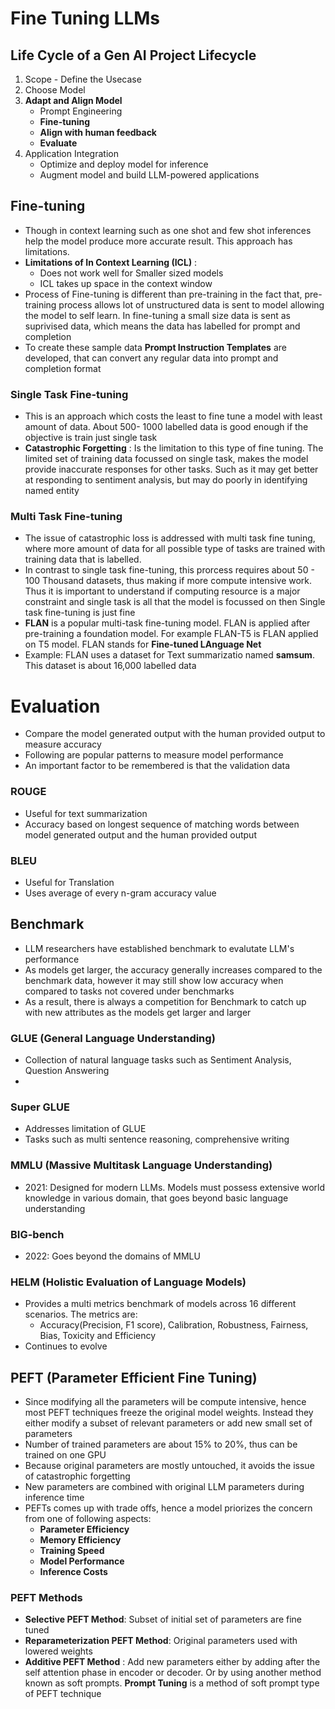 # Fine Tuning LLMs

## Life Cycle of a Gen AI Project Lifecycle
1. Scope - Define the Usecase
2. Choose Model
3. **Adapt and Align Model**
    - Prompt Engineering
    - **Fine-tuning**
    - **Align with human feedback**
    - **Evaluate**
4. Application Integration
    - Optimize and deploy model for inference
    - Augment model and build LLM-powered applications

## Fine-tuning
- Though in context learning such as one shot and few shot inferences help the model produce more accurate result. This approach has limitations.
- **Limitations of In Context Learning (ICL)** : 
    - Does not work well for Smaller sized models
    - ICL takes up space in the context window
- Process of Fine-tuning is different than pre-training in the fact that, pre-training process allows lot of unstructured data is sent to model allowing the model to self learn. In fine-tuning a small size data is sent as suprivised data, which means the data has labelled for prompt and completion
- To create these sample data **Prompt Instruction Templates** are developed, that can convert any regular data into prompt and completion format

### Single Task Fine-tuning
- This is an approach which costs the least to fine tune a model with least amount of data. About 500- 1000 labelled data is good enough if the objective is train just single task
- **Catastrophic Forgetting** : Is the limitation to this type of fine tuning. The limited set of training data focussed on single task, makes the model provide inaccurate responses for other tasks. Such as it may get better at responding to sentiment analysis, but may do poorly in identifying named entity

### Multi Task Fine-tuning
- The issue of catastrophic loss is addressed with multi task fine tuning, where more amount of data for all possible type of tasks are trained with training data that is labelled. 
- In contrast to single task fine-tuning, this prorcess requires about 50 - 100 Thousand datasets, thus making if more compute intensive work. Thus it is important to understand if computing resource is a major constraint and single task is all that the model is focussed on then Single task fine-tuning is just fine
- **FLAN** is a popular multi-task fine-tuning model. FLAN is applied after pre-training a foundation model. For example FLAN-T5 is FLAN applied on T5 model. FLAN stands for **Fine-tuned LAnguage Net**
- Example: FLAN uses a dataset for Text summarizatio named **samsum**. This dataset is about 16,000 labelled data

# Evaluation
- Compare the model generated output with the human provided output to measure accuracy
- Following are popular patterns to measure model performance
- An important factor to be remembered is that the validation data

### ROUGE
- Useful for text summarization
- Accuracy based on longest sequence of matching words between model generated output and the human provided output 

### BLEU
- Useful for Translation
- Uses average of every n-gram accuracy value

## Benchmark
- LLM researchers have established benchmark to evalutate LLM's performance
- As models get larger, the accuracy generally increases compared to the benchmark data, however it may still show low accuracy when compared to tasks not covered under benchmarks
- As a result, there is always a competition for Benchmark to catch up with new attributes as the models get larger and larger
 

### GLUE (General Language Understanding)
- Collection of natural language tasks such as Sentiment Analysis, Question Answering
- 

### Super GLUE
- Addresses limitation of GLUE
- Tasks such as multi sentence reasoning, comprehensive writing

### MMLU (Massive Multitask Language Understanding)
- 2021: Designed for modern LLMs. Models must possess extensive world knowledge in various domain, that goes beyond basic language understanding

### BIG-bench
- 2022: Goes beyond the domains of MMLU

### HELM (Holistic Evaluation of Language Models)
- Provides a multi metrics benchmark of models across 16 different scenarios. The metrics are:
    - Accuracy(Precision, F1 score), Calibration, Robustness, Fairness, Bias, Toxicity and Efficiency
- Continues to evolve 

## PEFT (Parameter Efficient Fine Tuning)
- Since modifying all the parameters will be compute intensive, hence most PEFT techniques freeze the original model weights. Instead they either modify a subset of relevant parameters or add new small set of parameters 
-  Number of trained parameters are about 15% to 20%, thus can be trained on one GPU
- Because original parameters are mostly untouched, it avoids the issue of catastrophic forgetting
- New parameters are combined with original LLM parameters during inference time
- PEFTs comes up with trade offs, hence a model priorizes the concern from one of following aspects:
    - **Parameter Efficiency**
    - **Memory Efficiency**
    - **Training Speed**
    - **Model Performance**
    - **Inference Costs**

### PEFT Methods
- **Selective PEFT Method**: Subset of initial set of parameters are fine tuned
- **Reparameterization PEFT Method**: Original parameters used with lowered weights
- **Additive PEFT Method** : Add new parameters either by adding after the self attention phase in encoder or decoder. Or by using another method known as soft prompts. **Prompt Tuning** is a method of soft prompt type of PEFT technique




 



